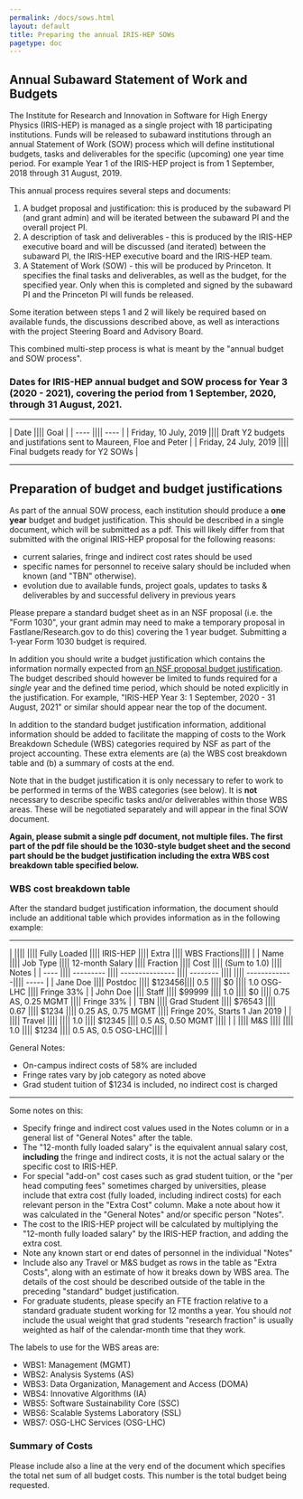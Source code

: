 ```yaml
---
permalink: /docs/sows.html
layout: default
title: Preparing the annual IRIS-HEP SOWs
pagetype: doc
---
```


## Annual Subaward Statement of Work and Budgets

The Institute for Research and Innovation in Software for High
Energy Physics (IRIS-HEP) is managed as a single project with 18
participating institutions. Funds will be released to subaward
institutions through an annual Statement of Work (SOW) process
which will define institutional budgets, tasks and deliverables for the
specific (upcoming) one year time period. For example Year 1 of the IRIS-HEP 
project is from 1 September, 2018 through 31 August, 2019. 

  This annual process requires several steps and documents:

1. A budget proposal and justification: this is produced by the subaward PI (and grant admin) and will be iterated between the subaward PI and the overall project PI. 
2. A description of task and deliverables - this is produced by the IRIS-HEP executive board and will be discussed (and iterated) between the subaward PI, the IRIS-HEP executive board and the IRIS-HEP team.
3. A Statement of Work (SOW) - this will be produced by Princeton. It specifies the final tasks and deliverables, as well as the budget, for the specified year. Only when this is completed and signed by the subaward PI and the Princeton PI will funds be released.

Some iteration between steps 1 and 2 will likely be required based on available funds, the discussions described above, as well as interactions with the project Steering Board and Advisory Board.

  This combined multi-step process is what is meant by the "annual budget and SOW process".

### Dates for IRIS-HEP annual budget and SOW process for Year 3 (2020 - 2021), covering the period from 1 September, 2020, through 31 August, 2021.

---

| Date |||| Goal |
| ---- |||| ---- |
| Friday, 10 July, 2019 |||| Draft Y2 budgets and justifations sent to Maureen, Floe and Peter |
| Friday, 24 July, 2019 |||| Final budgets ready for Y2 SOWs |

---

## Preparation of budget and budget justifications 

  As part of the annual SOW process, each institution should produce a **one year** budget and budget justification. This should be described in a single 
document, which will be submitted as a pdf. This will likely differ from that 
submitted with the original IRIS-HEP proposal for the following reasons: 

  * current salaries, fringe and indirect cost rates should be used
  * specific names for personnel to receive salary should be included when known (and "TBN" otherwise). 
  * evolution due to available funds, project goals, updates to tasks & 
    deliverables by and successful delivery in previous years

Please prepare a standard budget sheet as in an NSF proposal (i.e. the "Form 1030", your grant admin may need to make a temporary proposal in Fastlane/Research.gov to do this) covering the 1 year budget. Submitting a 1-year Form 1030 
budget is required.

In addition you should write a budget justification which contains the 
information normally expected from [an NSF proposal budget justification](https://www.nsf.gov/pubs/policydocs/pappg18_1/pappg_2.jsp#IIC2g). The budget described should however be limited to 
funds required for a _single_ year and the defined time period, which should 
be noted explicitly in the justification. For example, "IRIS-HEP Year 3: 
1 September, 2020 - 31 August, 2021" or similar should appear near the top 
of the document.

  In addition to the standard budget justification information, additional
information should be added to facilitate the mapping of costs to the Work
Breakdown Schedule (WBS) categories required by NSF as part of the project
accounting. These extra elements are (a) the WBS cost breakdown table and 
(b) a summary of costs at the end.

  Note that in the budget justification it is only necessary to refer
to work to be performed in terms of the WBS categories (see below). It
is **not** necessary to describe specific tasks and/or deliverables within
those WBS areas. These will be negotiated separately and will appear in
the final SOW document.

  **Again, please submit a single pdf document, not multiple files. The
first part of the pdf file should be the 1030-style budget sheet and
the second part should be the budget justification including the extra
WBS cost breakdown table specified below.**

### WBS cost breakdown table

After the standard budget justification information, the document should
include an additional table which provides information as in the following 
example:

---

|      ||||           ||||  Fully Loaded   |||| IRIS-HEP |||| Extra |||| WBS Fractions||||       |
| Name |||| Job Type  |||| 12-month Salary |||| Fraction |||| Cost |||| (Sum to 1.0) |||| Notes |
| ---- |||| --------- |||| --------------- |||| -------- |||| |||| -------------|||| ----- |
| Jane Doe |||| Postdoc |||| $123456|||| 0.5 |||| $0 |||| 1.0 OSG-LHC |||| Fringe 33% |
| John Doe |||| Staff |||| $99999 |||| 1.0 |||| $0 |||| 0.75 AS, 0.25 MGMT |||| Fringe 33% |
| TBN      |||| Grad Student |||| $76543 |||| 0.67  |||| $1234 ||||   0.25 AS, 0.75 MGMT |||| Fringe 20%, Starts 1 Jan 2019 |
|          |||| Travel ||||        |||| 1.0  |||| $12345 ||||   0.5 AS, 0.50 MGMT |||| |
|          |||| M&S ||||        |||| 1.0  |||| $1234 ||||   0.5 AS, 0.5 OSG-LHC|||| |

General Notes:
  * On-campus indirect costs of 58% are included
  * Fringe rates vary by job category as noted above
  * Grad student tuition of $1234 is included, no indirect cost is charged

---

  Some notes on this:

  * Specify fringe and indirect cost values used in the Notes column or in a general list of "General Notes" after the table.
  * The "12-month fully loaded salary" is the equivalent annual salary cost, **including** the fringe and indirect costs, it is not the actual salary or the specific cost to IRIS-HEP. 
  * For special "add-on" cost cases such as grad student tuition, or the "per head computing fees" sometimes charged by universities, please include that extra cost (fully loaded, including indirect costs) for each relevant person in the "Extra Cost" column. Make a note about how it was calculated in the "General Notes" and/or specific person "Notes".
  * The cost to the IRIS-HEP project will be calculated by multiplying the "12-month fully loaded salary" by the IRIS-HEP fraction, and adding the extra cost.
  * Note any known start or end dates of personnel in the individual "Notes"
  * Include also any Travel or M&S budget as rows in the table as "Extra Costs", along with an estimate of how it breaks down by WBS area. The details of the cost should be described outside of the table in the preceding "standard" budget justification.
  * For graduate students, please specify an FTE fraction relative to a 
    standard graduate student working for 12 months a year. You should
    *not* include the usual weight that grad students "research fraction"
    is usually weighted as half of the calendar-month time that they work.

The labels to use for the WBS areas are:

  * WBS1: Management (MGMT)
  * WBS2: Analysis Systems (AS)
  * WBS3: Data Organization, Management and Access (DOMA)
  * WBS4: Innovative Algorithms (IA)
  * WBS5: Software Sustainability Core (SSC)
  * WBS6: Scalable Systems Laboratory (SSL)
  * WBS7: OSG-LHC Services (OSG-LHC)

### Summary of Costs

  Please include also a line at the very end of the document which specifies
the total net sum of all budget costs. This number is the total budget being
requested.

